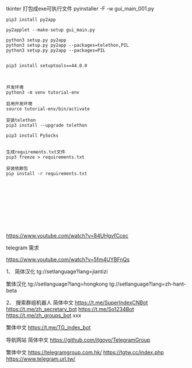 
tkinter 打包成exe可执行文件
pyinstaller -F -w gui_main_001.py



```shell
pip3 install py2app

py2applet --make-setup gui_main.py

python3 setup.py py2app
python3 setup.py py2app --packages=telethon,PIL
python3 setup.py py2app --packages=PIL


pip3 install setuptools==44.0.0



开发环境
python3 -m venv tutorial-env

启用开发环境
source tutorial-env/bin/activate

安装telethon
pip3 install --upgrade telethon

pip3 install PySocks


生成requirements.txt文件
pip3 freeze > requirements.txt

安装依赖包
pip install -r requirements.txt











```

https://www.youtube.com/watch?v=84UHgvfCcec

telegram 需求

https://www.youtube.com/watch?v=5fm4UYBFnQs

1、
简体汉化
tg://setlanguage?lang=jiantizi

繁体汉化
tg://setlanguage?lang=hongkong
tg://setlanguage?lang=zh-hant-beta

2、
搜索群组机器人
简体中文
https://t.me/SuperIndexCNBot
https://t.me/zh_secretary_bot
https://t.me/So1234Bot
https://t.me/zh_groups_bot xxx

繁体中文
https://t.me/TG_index_bot

导航网站
简体中文
https://github.com/itgoyo/TelegramGroup

繁体中文
https://telegramgroup.com.hk/
https://tgtw.cc/index.php
https://www.telegram.url.tw/
